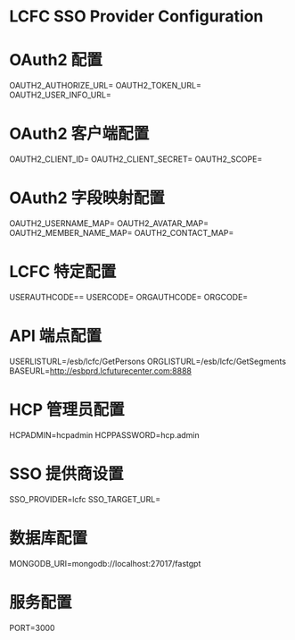 # LCFC SSO Provider Configuration

# OAuth2 配置
OAUTH2_AUTHORIZE_URL=
OAUTH2_TOKEN_URL=
OAUTH2_USER_INFO_URL=

# OAuth2 客户端配置
OAUTH2_CLIENT_ID=
OAUTH2_CLIENT_SECRET=
OAUTH2_SCOPE=

# OAuth2 字段映射配置
OAUTH2_USERNAME_MAP=
OAUTH2_AVATAR_MAP=
OAUTH2_MEMBER_NAME_MAP=
OAUTH2_CONTACT_MAP=

# LCFC 特定配置
USERAUTHCODE==
USERCODE=
ORGAUTHCODE=
ORGCODE=

# API 端点配置
USERLISTURL=/esb/lcfc/GetPersons
ORGLISTURL=/esb/lcfc/GetSegments
BASEURL=http://esbprd.lcfuturecenter.com:8888

# HCP 管理员配置
HCPADMIN=hcpadmin
HCPPASSWORD=hcp.admin

# SSO 提供商设置
SSO_PROVIDER=lcfc
SSO_TARGET_URL=

# 数据库配置
MONGODB_URI=mongodb://localhost:27017/fastgpt

# 服务配置
PORT=3000
